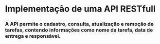# Implementação de uma API RESTfull 
### A API permite o cadastro, consulta, atualização e remoção de tarefas, contendo informações como nome da tarefa, data de entrega e responsável. 
